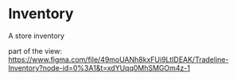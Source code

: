 # Inventory
 A store inventory
 
part of the view: https://www.figma.com/file/49moUANh8kxFUi9LtIDEAK/Tradeline-Inventory?node-id=0%3A1&t=xdYUqq0MhSMGOm4z-1
